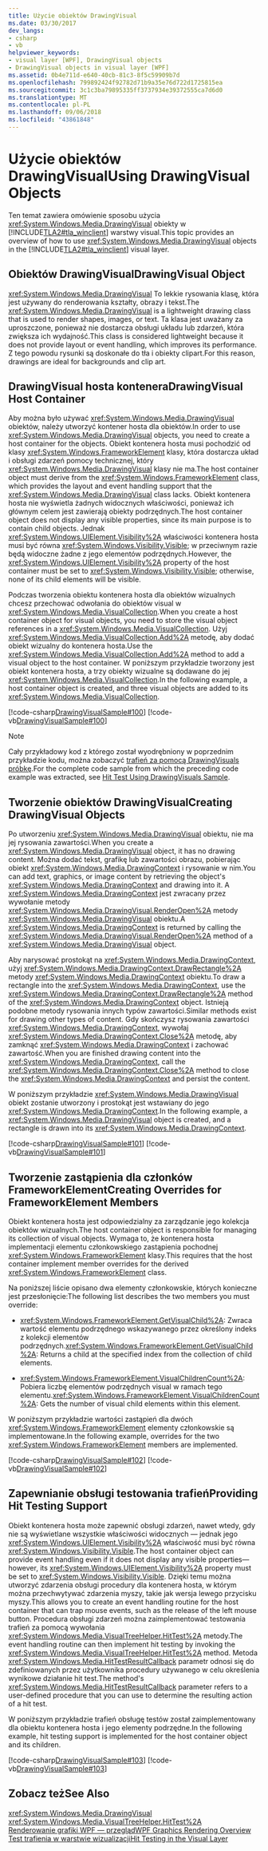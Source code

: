 ```yaml
---
title: Użycie obiektów DrawingVisual
ms.date: 03/30/2017
dev_langs:
- csharp
- vb
helpviewer_keywords:
- visual layer [WPF], DrawingVisual objects
- DrawingVisual objects in visual layer [WPF]
ms.assetid: 0b4e711d-e640-40cb-81c3-8f5c59909b7d
ms.openlocfilehash: 799892424f92782d71b9a35e76d722d1725815ea
ms.sourcegitcommit: 3c1c3ba79895335ff3737934e39372555ca7d6d0
ms.translationtype: MT
ms.contentlocale: pl-PL
ms.lasthandoff: 09/06/2018
ms.locfileid: "43861848"
---
```

# <a name="using-drawingvisual-objects"></a><span data-ttu-id="6833e-102">Użycie obiektów DrawingVisual</span><span class="sxs-lookup"><span data-stu-id="6833e-102">Using DrawingVisual Objects</span></span>
<span data-ttu-id="6833e-103">Ten temat zawiera omówienie sposobu użycia <xref:System.Windows.Media.DrawingVisual> obiekty w [!INCLUDE[TLA2#tla_winclient](../../../../includes/tla2sharptla-winclient-md.md)] warstwy visual.</span><span class="sxs-lookup"><span data-stu-id="6833e-103">This topic provides an overview of how to use <xref:System.Windows.Media.DrawingVisual> objects in the [!INCLUDE[TLA2#tla_winclient](../../../../includes/tla2sharptla-winclient-md.md)] visual layer.</span></span>  
  
<a name="drawingvisual_object"></a>   
## <a name="drawingvisual-object"></a><span data-ttu-id="6833e-104">Obiektów DrawingVisual</span><span class="sxs-lookup"><span data-stu-id="6833e-104">DrawingVisual Object</span></span>  
 <span data-ttu-id="6833e-105"><xref:System.Windows.Media.DrawingVisual> To lekkie rysowania klasę, która jest używany do renderowania kształty, obrazy i tekst.</span><span class="sxs-lookup"><span data-stu-id="6833e-105">The <xref:System.Windows.Media.DrawingVisual> is a lightweight drawing class that is used to render shapes, images, or text.</span></span> <span data-ttu-id="6833e-106">Ta klasa jest uważany za uproszczone, ponieważ nie dostarcza obsługi układu lub zdarzeń, która zwiększa ich wydajność.</span><span class="sxs-lookup"><span data-stu-id="6833e-106">This class is considered lightweight because it does not provide layout or event handling, which improves its performance.</span></span> <span data-ttu-id="6833e-107">Z tego powodu rysunki są doskonałe do tła i obiekty clipart.</span><span class="sxs-lookup"><span data-stu-id="6833e-107">For this reason, drawings are ideal for backgrounds and clip art.</span></span>  
  
<a name="drawingvisual_host_container"></a>   
## <a name="drawingvisual-host-container"></a><span data-ttu-id="6833e-108">DrawingVisual hosta kontenera</span><span class="sxs-lookup"><span data-stu-id="6833e-108">DrawingVisual Host Container</span></span>  
 <span data-ttu-id="6833e-109">Aby można było używać <xref:System.Windows.Media.DrawingVisual> obiektów, należy utworzyć kontener hosta dla obiektów.</span><span class="sxs-lookup"><span data-stu-id="6833e-109">In order to use <xref:System.Windows.Media.DrawingVisual> objects, you need to create a host container for the objects.</span></span> <span data-ttu-id="6833e-110">Obiekt kontenera hosta musi pochodzić od klasy <xref:System.Windows.FrameworkElement> klasy, która dostarcza układ i obsługi zdarzeń pomocy technicznej, który <xref:System.Windows.Media.DrawingVisual> klasy nie ma.</span><span class="sxs-lookup"><span data-stu-id="6833e-110">The host container object must derive from the <xref:System.Windows.FrameworkElement> class, which provides the layout and event handling support that the <xref:System.Windows.Media.DrawingVisual> class lacks.</span></span> <span data-ttu-id="6833e-111">Obiekt kontenera hosta nie wyświetla żadnych widocznych właściwości, ponieważ ich głównym celem jest zawierają obiekty podrzędnych.</span><span class="sxs-lookup"><span data-stu-id="6833e-111">The host container object does not display any visible properties, since its main purpose is to contain child objects.</span></span> <span data-ttu-id="6833e-112">Jednak <xref:System.Windows.UIElement.Visibility%2A> właściwości kontenera hosta musi być równa <xref:System.Windows.Visibility.Visible>; w przeciwnym razie będą widoczne żadne z jego elementów podrzędnych.</span><span class="sxs-lookup"><span data-stu-id="6833e-112">However, the <xref:System.Windows.UIElement.Visibility%2A> property of the host container must be set to <xref:System.Windows.Visibility.Visible>; otherwise, none of its child elements will be visible.</span></span>  
  
 <span data-ttu-id="6833e-113">Podczas tworzenia obiektu kontenera hosta dla obiektów wizualnych chcesz przechować odwołania do obiektów visual w <xref:System.Windows.Media.VisualCollection>.</span><span class="sxs-lookup"><span data-stu-id="6833e-113">When you create a host container object for visual objects, you need to store the visual object references in a <xref:System.Windows.Media.VisualCollection>.</span></span> <span data-ttu-id="6833e-114">Użyj <xref:System.Windows.Media.VisualCollection.Add%2A> metodę, aby dodać obiekt wizualny do kontenera hosta.</span><span class="sxs-lookup"><span data-stu-id="6833e-114">Use the <xref:System.Windows.Media.VisualCollection.Add%2A> method to add a visual object to the host container.</span></span> <span data-ttu-id="6833e-115">W poniższym przykładzie tworzony jest obiekt kontenera hosta, a trzy obiekty wizualne są dodawane do jej <xref:System.Windows.Media.VisualCollection>.</span><span class="sxs-lookup"><span data-stu-id="6833e-115">In the following example, a host container object is created, and three visual objects are added to its <xref:System.Windows.Media.VisualCollection>.</span></span>  
  
 [!code-csharp[DrawingVisualSample#100](../../../../samples/snippets/csharp/VS_Snippets_Wpf/DrawingVisualSample/CSharp/Window1.xaml.cs#100)]
 [!code-vb[DrawingVisualSample#100](../../../../samples/snippets/visualbasic/VS_Snippets_Wpf/DrawingVisualSample/visualbasic/window1.xaml.vb#100)]  
  
> [!NOTE]
>  <span data-ttu-id="6833e-116">Cały przykładowy kod z którego został wyodrębniony w poprzednim przykładzie kodu, można zobaczyć [trafień za pomocą DrawingVisuals próbkę](https://go.microsoft.com/fwlink/?LinkID=159994).</span><span class="sxs-lookup"><span data-stu-id="6833e-116">For the complete code sample from which the preceding code example was extracted, see [Hit Test Using DrawingVisuals Sample](https://go.microsoft.com/fwlink/?LinkID=159994).</span></span>  
  
<a name="creating_drawingvisual_objects"></a>   
## <a name="creating-drawingvisual-objects"></a><span data-ttu-id="6833e-117">Tworzenie obiektów DrawingVisual</span><span class="sxs-lookup"><span data-stu-id="6833e-117">Creating DrawingVisual Objects</span></span>  
 <span data-ttu-id="6833e-118">Po utworzeniu <xref:System.Windows.Media.DrawingVisual> obiektu, nie ma jej rysowania zawartości.</span><span class="sxs-lookup"><span data-stu-id="6833e-118">When you create a <xref:System.Windows.Media.DrawingVisual> object, it has no drawing content.</span></span> <span data-ttu-id="6833e-119">Można dodać tekst, grafikę lub zawartości obrazu, pobierając obiekt <xref:System.Windows.Media.DrawingContext> i rysowanie w nim.</span><span class="sxs-lookup"><span data-stu-id="6833e-119">You can add text, graphics, or image content by retrieving the object's <xref:System.Windows.Media.DrawingContext> and drawing into it.</span></span> <span data-ttu-id="6833e-120">A <xref:System.Windows.Media.DrawingContext> jest zwracany przez wywołanie metody <xref:System.Windows.Media.DrawingVisual.RenderOpen%2A> metody <xref:System.Windows.Media.DrawingVisual> obiektu.</span><span class="sxs-lookup"><span data-stu-id="6833e-120">A <xref:System.Windows.Media.DrawingContext> is returned by calling the <xref:System.Windows.Media.DrawingVisual.RenderOpen%2A> method of a <xref:System.Windows.Media.DrawingVisual> object.</span></span>  
  
 <span data-ttu-id="6833e-121">Aby narysować prostokąt na <xref:System.Windows.Media.DrawingContext>, użyj <xref:System.Windows.Media.DrawingContext.DrawRectangle%2A> metody <xref:System.Windows.Media.DrawingContext> obiektu.</span><span class="sxs-lookup"><span data-stu-id="6833e-121">To draw a rectangle into the <xref:System.Windows.Media.DrawingContext>, use the <xref:System.Windows.Media.DrawingContext.DrawRectangle%2A> method of the <xref:System.Windows.Media.DrawingContext> object.</span></span> <span data-ttu-id="6833e-122">Istnieją podobne metody rysowania innych typów zawartości.</span><span class="sxs-lookup"><span data-stu-id="6833e-122">Similar methods exist for drawing other types of content.</span></span> <span data-ttu-id="6833e-123">Gdy skończysz rysowania zawartości <xref:System.Windows.Media.DrawingContext>, wywołaj <xref:System.Windows.Media.DrawingContext.Close%2A> metodę, aby zamknąć <xref:System.Windows.Media.DrawingContext> i zachować zawartość.</span><span class="sxs-lookup"><span data-stu-id="6833e-123">When you are finished drawing content into the <xref:System.Windows.Media.DrawingContext>, call the <xref:System.Windows.Media.DrawingContext.Close%2A> method to close the <xref:System.Windows.Media.DrawingContext> and persist the content.</span></span>  
  
 <span data-ttu-id="6833e-124">W poniższym przykładzie <xref:System.Windows.Media.DrawingVisual> obiekt zostanie utworzony i prostokąt jest wstawiany do jego <xref:System.Windows.Media.DrawingContext>.</span><span class="sxs-lookup"><span data-stu-id="6833e-124">In the following example, a <xref:System.Windows.Media.DrawingVisual> object is created, and a rectangle is drawn into its <xref:System.Windows.Media.DrawingContext>.</span></span>  
  
 [!code-csharp[DrawingVisualSample#101](../../../../samples/snippets/csharp/VS_Snippets_Wpf/DrawingVisualSample/CSharp/Window1.xaml.cs#101)]
 [!code-vb[DrawingVisualSample#101](../../../../samples/snippets/visualbasic/VS_Snippets_Wpf/DrawingVisualSample/visualbasic/window1.xaml.vb#101)]  
  
<a name="creating_overrides"></a>   
## <a name="creating-overrides-for-frameworkelement-members"></a><span data-ttu-id="6833e-125">Tworzenie zastąpienia dla członków FrameworkElement</span><span class="sxs-lookup"><span data-stu-id="6833e-125">Creating Overrides for FrameworkElement Members</span></span>  
 <span data-ttu-id="6833e-126">Obiekt kontenera hosta jest odpowiedzialny za zarządzanie jego kolekcja obiektów wizualnych.</span><span class="sxs-lookup"><span data-stu-id="6833e-126">The host container object is responsible for managing its collection of visual objects.</span></span> <span data-ttu-id="6833e-127">Wymaga to, że kontenera hosta implementacji elementu członkowskiego zastąpienia pochodnej <xref:System.Windows.FrameworkElement> klasy.</span><span class="sxs-lookup"><span data-stu-id="6833e-127">This requires that the host container implement member overrides for the derived <xref:System.Windows.FrameworkElement> class.</span></span>  
  
 <span data-ttu-id="6833e-128">Na poniższej liście opisano dwa elementy członkowskie, których konieczne jest przesłonięcie:</span><span class="sxs-lookup"><span data-stu-id="6833e-128">The following list describes the two members you must override:</span></span>  
  
-   <span data-ttu-id="6833e-129"><xref:System.Windows.FrameworkElement.GetVisualChild%2A>: Zwraca wartość elementu podrzędnego wskazywanego przez określony indeks z kolekcji elementów podrzędnych.</span><span class="sxs-lookup"><span data-stu-id="6833e-129"><xref:System.Windows.FrameworkElement.GetVisualChild%2A>: Returns a child at the specified index from the collection of child elements.</span></span>  
  
-   <span data-ttu-id="6833e-130"><xref:System.Windows.FrameworkElement.VisualChildrenCount%2A>: Pobiera liczbę elementów podrzędnych visual w ramach tego elementu.</span><span class="sxs-lookup"><span data-stu-id="6833e-130"><xref:System.Windows.FrameworkElement.VisualChildrenCount%2A>: Gets the number of visual child elements within this element.</span></span>  
  
 <span data-ttu-id="6833e-131">W poniższym przykładzie wartości zastąpień dla dwóch <xref:System.Windows.FrameworkElement> elementy członkowskie są implementowane.</span><span class="sxs-lookup"><span data-stu-id="6833e-131">In the following example, overrides for the two <xref:System.Windows.FrameworkElement> members are implemented.</span></span>  
  
 [!code-csharp[DrawingVisualSample#102](../../../../samples/snippets/csharp/VS_Snippets_Wpf/DrawingVisualSample/CSharp/Window1.xaml.cs#102)]
 [!code-vb[DrawingVisualSample#102](../../../../samples/snippets/visualbasic/VS_Snippets_Wpf/DrawingVisualSample/visualbasic/window1.xaml.vb#102)]  
  
<a name="providing_hit_testing_support"></a>   
## <a name="providing-hit-testing-support"></a><span data-ttu-id="6833e-132">Zapewnianie obsługi testowania trafień</span><span class="sxs-lookup"><span data-stu-id="6833e-132">Providing Hit Testing Support</span></span>  
 <span data-ttu-id="6833e-133">Obiekt kontenera hosta może zapewnić obsługi zdarzeń, nawet wtedy, gdy nie są wyświetlane wszystkie właściwości widocznych — jednak jego <xref:System.Windows.UIElement.Visibility%2A> właściwość musi być równa <xref:System.Windows.Visibility.Visible>.</span><span class="sxs-lookup"><span data-stu-id="6833e-133">The host container object can provide event handling even if it does not display any visible properties—however, its <xref:System.Windows.UIElement.Visibility%2A> property must be set to <xref:System.Windows.Visibility.Visible>.</span></span> <span data-ttu-id="6833e-134">Dzięki temu można utworzyć zdarzenia obsługi procedury dla kontenera hosta, w którym można przechwytywać zdarzenia myszy, takie jak wersja lewego przycisku myszy.</span><span class="sxs-lookup"><span data-stu-id="6833e-134">This allows you to create an event handling routine for the host container that can trap mouse events, such as the release of the left mouse button.</span></span> <span data-ttu-id="6833e-135">Procedura obsługi zdarzeń można zaimplementować testowania trafień za pomocą wywołania <xref:System.Windows.Media.VisualTreeHelper.HitTest%2A> metody.</span><span class="sxs-lookup"><span data-stu-id="6833e-135">The event handling routine can then implement hit testing by invoking the <xref:System.Windows.Media.VisualTreeHelper.HitTest%2A> method.</span></span> <span data-ttu-id="6833e-136">Metoda <xref:System.Windows.Media.HitTestResultCallback> parametr odnosi się do zdefiniowanych przez użytkownika procedury używanego w celu określenia wynikowe działanie hit test.</span><span class="sxs-lookup"><span data-stu-id="6833e-136">The method's <xref:System.Windows.Media.HitTestResultCallback> parameter refers to a user-defined procedure that you can use to determine the resulting action of a hit test.</span></span>  
  
 <span data-ttu-id="6833e-137">W poniższym przykładzie trafień obsługę testów został zaimplementowany dla obiektu kontenera hosta i jego elementy podrzędne.</span><span class="sxs-lookup"><span data-stu-id="6833e-137">In the following example, hit testing support is implemented for the host container object and its children.</span></span>  
  
 [!code-csharp[DrawingVisualSample#103](../../../../samples/snippets/csharp/VS_Snippets_Wpf/DrawingVisualSample/CSharp/Window1.xaml.cs#103)]
 [!code-vb[DrawingVisualSample#103](../../../../samples/snippets/visualbasic/VS_Snippets_Wpf/DrawingVisualSample/visualbasic/window1.xaml.vb#103)]  
  
## <a name="see-also"></a><span data-ttu-id="6833e-138">Zobacz też</span><span class="sxs-lookup"><span data-stu-id="6833e-138">See Also</span></span>  
 <xref:System.Windows.Media.DrawingVisual>  
 <xref:System.Windows.Media.VisualTreeHelper.HitTest%2A>  
 [<span data-ttu-id="6833e-139">Renderowanie grafiki WPF — przegląd</span><span class="sxs-lookup"><span data-stu-id="6833e-139">WPF Graphics Rendering Overview</span></span>](../../../../docs/framework/wpf/graphics-multimedia/wpf-graphics-rendering-overview.md)  
 [<span data-ttu-id="6833e-140">Test trafienia w warstwie wizualizacji</span><span class="sxs-lookup"><span data-stu-id="6833e-140">Hit Testing in the Visual Layer</span></span>](../../../../docs/framework/wpf/graphics-multimedia/hit-testing-in-the-visual-layer.md)
